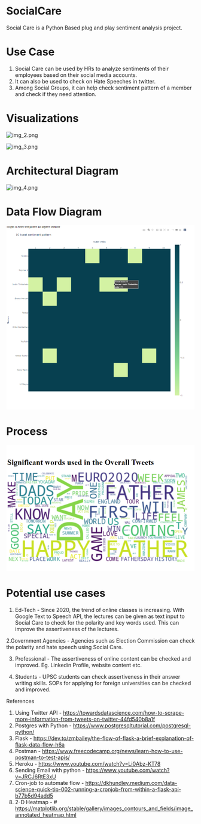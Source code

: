 # SocialCare

Social Care is a Python Based plug and play sentiment analysis project.
# Use Case
1. Social Care can be used by HRs to analyze sentiments of their employees based on their social media accounts.
2. It can also be used to check on Hate Speeches in twitter.
3. Among Social Groups, it can help check sentiment pattern of a member and check if they need attention.

# Visualizations 
![img_2.png](img_2.png)

![img_3.png](img_3.png)

# Architectural Diagram

![img_4.png](img_4.png)

# Data Flow Diagram

![img_1.png](img_1.png)

# Process

![img.png](img.png)

# Potential use cases

1. Ed-Tech - Since 2020, the trend of online classes is increasing. With Google Text to Speech API, the lectures can be 
given as text input to Social Care to check for the polarity and key words used. This can improve the assertiveness of the lectures.
   
2.Government Agencies - Agencies such as Election Commission can check the polarity and hate speech using Social Care.

3. Professional - The assertiveness of online content can be checked and improved. Eg. Linkedin Profile, website content etc.

4. Students - UPSC students can check assertiveness in their answer writing skills. SOPs for applying for foreign universities can be checked
and improved.

References
1. Using Twitter API - https://towardsdatascience.com/how-to-scrape-more-information-from-tweets-on-twitter-44fd540b8a1f
2. Postgres with Python - https://www.postgresqltutorial.com/postgresql-python/
3. Flask - https://dev.to/zmbailey/the-flow-of-flask-a-brief-explanation-of-flask-data-flow-h6a
4. Postman - https://www.freecodecamp.org/news/learn-how-to-use-postman-to-test-apis/ 
5. Heroku - https://www.youtube.com/watch?v=Li0Abz-KT78
6. Sending Email with python - https://www.youtube.com/watch?v=JRCJ6RtE3xU
7. Cron-job to automate flow - https://dkhundley.medium.com/data-science-quick-tip-002-running-a-cronjob-from-within-a-flask-api-b77b5d94add5
8. 2-D Heatmap - # https://matplotlib.org/stable/gallery/images_contours_and_fields/image_annotated_heatmap.html